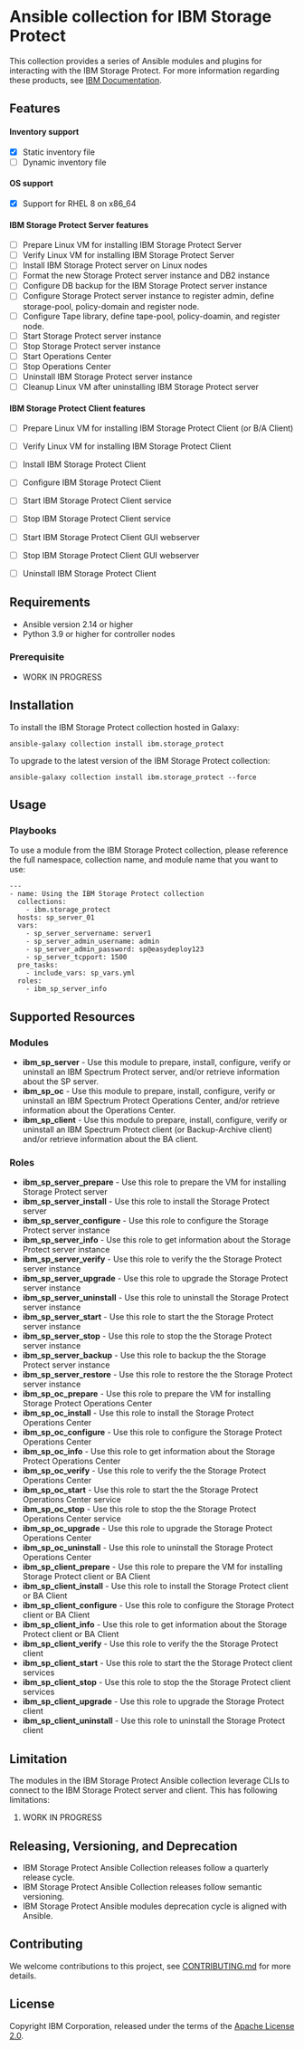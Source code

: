 # Ansible collection for IBM Storage Protect

This collection provides a series of Ansible modules and plugins for interacting with the IBM Storage Protect.  For more information regarding these products, see [IBM Documentation](https://www.ibm.com/docs/en/storage-protect).

## Features

#### Inventory support

- [x] Static inventory file
- [ ] Dynamic inventory file

#### OS support

- [x] Support for RHEL 8 on x86_64

#### IBM Storage Protect Server features

- [ ] Prepare Linux VM for installing IBM Storage Protect Server
- [ ] Verify Linux VM for installing IBM Storage Protect Server
- [ ] Install IBM Storage Protect server on Linux nodes
- [ ] Format the new Storage Protect server instance and DB2 instance
- [ ] Configure DB backup for the IBM Storage Protect server instance
- [ ] Configure Storage Protect server instance to register admin, define storage-pool, policy-domain and register node.
- [ ] Configure Tape library, define tape-pool, policy-doamin, and register node.
- [ ] Start Storage Protect server instance
- [ ] Stop Storage Protect server instance
- [ ] Start Operations Center
- [ ] Stop Operations Center
- [ ] Uninstall IBM Storage Protect server instance
- [ ] Cleanup Linux VM after uninstalling IBM Storage Protect server

#### IBM Storage Protect Client features

- [ ] Prepare Linux VM for installing IBM Storage Protect Client (or B/A Client)
- [ ] Verify Linux VM for installing IBM Storage Protect Client
- [ ] Install IBM Storage Protect Client
- [ ] Configure IBM Storage Protect Client
- [ ] Start IBM Storage Protect Client service
- [ ] Stop IBM Storage Protect Client service
- [ ] Start IBM Storage Protect Client GUI webserver
- [ ] Stop IBM Storage Protect Client GUI webserver
- [ ] Uninstall IBM Storage Protect Client


## Requirements
* Ansible version 2.14 or higher
* Python 3.9 or higher for controller nodes

### Prerequisite
* WORK IN PROGRESS

## Installation
To install the IBM Storage Protect collection hosted in Galaxy:

```
ansible-galaxy collection install ibm.storage_protect
```
To upgrade to the latest version of the IBM Storage Protect collection:
```
ansible-galaxy collection install ibm.storage_protect --force
```

## Usage

### Playbooks
To use a module from the IBM Storage Protect collection, please reference the full namespace, collection name, and module name that you want to use:

```
---
- name: Using the IBM Storage Protect collection
  collections:
    - ibm.storage_protect
  hosts: sp_server_01
  vars:
    - sp_server_servername: server1
    - sp_server_admin_username: admin
    - sp_server_admin_password: sp@easydeploy123
    - sp_server_tcpport: 1500
  pre_tasks:
    - include_vars: sp_vars.yml
  roles:
    - ibm_sp_server_info
```

## Supported Resources

### Modules
* **ibm_sp_server** - Use this module to prepare, install, configure, verify or uninstall an IBM Spectrum Protect server, and/or retrieve information about the SP server.
* **ibm_sp_oc** - Use this module to prepare, install, configure, verify or uninstall an IBM Spectrum Protect Operations Center, and/or retrieve information about the Operations Center.
* **ibm_sp_client** - Use this module to prepare, install, configure, verify or uninstall an IBM Spectrum Protect client (or Backup-Archive client) and/or retrieve information about the BA client.

### Roles
* **ibm_sp_server_prepare** - Use this role to prepare the VM for installing Storage Protect server
* **ibm_sp_server_install** - Use this role to install the Storage Protect server
* **ibm_sp_server_configure** - Use this role to configure the Storage Protect server instance
* **ibm_sp_server_info** - Use this role to get information about the Storage Protect server instance
* **ibm_sp_server_verify** - Use this role to verify the the Storage Protect server instance
* **ibm_sp_server_upgrade** - Use this role to upgrade the Storage Protect server instance
* **ibm_sp_server_uninstall** - Use this role to uninstall the Storage Protect server instance
* **ibm_sp_server_start** - Use this role to start the the Storage Protect server instance
* **ibm_sp_server_stop** - Use this role to stop the the Storage Protect server instance
* **ibm_sp_server_backup** - Use this role to backup the the Storage Protect server instance
* **ibm_sp_server_restore** - Use this role to restore the the Storage Protect server instance
* **ibm_sp_oc_prepare** - Use this role to prepare the VM for installing Storage Protect Operations Center
* **ibm_sp_oc_install** - Use this role to install the Storage Protect Operations Center
* **ibm_sp_oc_configure** - Use this role to configure the Storage Protect Operations Center
* **ibm_sp_oc_info** - Use this role to get information about the Storage Protect Operations Center
* **ibm_sp_oc_verify** - Use this role to verify the the Storage Protect Operations Center
* **ibm_sp_oc_start** - Use this role to start the the Storage Protect Operations Center service
* **ibm_sp_oc_stop** - Use this role to stop the the Storage Protect Operations Center service
* **ibm_sp_oc_upgrade** - Use this role to upgrade the Storage Protect Operations Center
* **ibm_sp_oc_uninstall** - Use this role to uninstall the Storage Protect Operations Center
* **ibm_sp_client_prepare** - Use this role to prepare the VM for installing Storage Protect client or BA Client
* **ibm_sp_client_install** - Use this role to install the Storage Protect client or BA Client
* **ibm_sp_client_configure** - Use this role to configure the Storage Protect client or BA Client
* **ibm_sp_client_info** - Use this role to get information about the Storage Protect client or BA Client
* **ibm_sp_client_verify** - Use this role to verify the the Storage Protect client
* **ibm_sp_client_start** - Use this role to start the the Storage Protect client services
* **ibm_sp_client_stop** - Use this role to stop the the Storage Protect client services
* **ibm_sp_client_upgrade** - Use this role to upgrade the Storage Protect client
* **ibm_sp_client_uninstall** - Use this role to uninstall the Storage Protect client


## Limitation
The modules in the IBM Storage Protect Ansible collection leverage CLIs to connect to the IBM Storage Protect server and client. This has following limitations:

1. WORK IN PROGRESS

## Releasing, Versioning, and Deprecation
* IBM Storage Protect Ansible Collection releases follow a quarterly release cycle.
* IBM Storage Protect Ansible Collection releases follow semantic versioning.
* IBM Storage Protect Ansible modules deprecation cycle is aligned with Ansible.

## Contributing
We welcome contributions to this project, see [CONTRIBUTING.md](./CONTRIBUTING.md) for more details. 


## License
Copyright IBM Corporation, released under the terms of the [Apache License 2.0](./LICENSE).